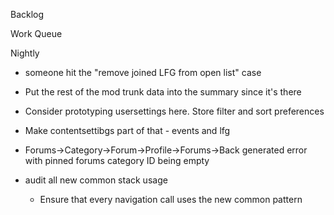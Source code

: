 Backlog

Work Queue

Nightly
* someone hit the "remove joined LFG from open list" case
* Put the rest of the mod trunk data into the summary since it's there

* Consider prototyping usersettings here. Store filter and sort preferences
* Make contentsettibgs part of that - events and lfg

* Forums->Category->Forum->Profile->Forums->Back generated error with pinned forums category ID being empty

* audit all new common stack usage
  * Ensure that every navigation call uses the new common pattern

